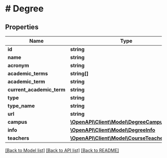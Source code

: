# # Degree

## Properties

Name | Type | Description | Notes
------------ | ------------- | ------------- | -------------
**id** | **string** |  | [optional]
**name** | **string** |  | [optional]
**acronym** | **string** |  | [optional]
**academic_terms** | **string[]** |  | [optional]
**academic_term** | **string** |  | [optional]
**current_academic_term** | **string** |  | [optional]
**type** | **string** |  | [optional]
**type_name** | **string** |  | [optional]
**url** | **string** |  | [optional]
**campus** | [**\OpenAPI\Client\Model\DegreeCampusInner[]**](DegreeCampusInner.md) |  | [optional]
**info** | [**\OpenAPI\Client\Model\DegreeInfo**](DegreeInfo.md) |  | [optional]
**teachers** | [**\OpenAPI\Client\Model\CourseTeacher[]**](CourseTeacher.md) |  | [optional]

[[Back to Model list]](../../README.md#models) [[Back to API list]](../../README.md#endpoints) [[Back to README]](../../README.md)
